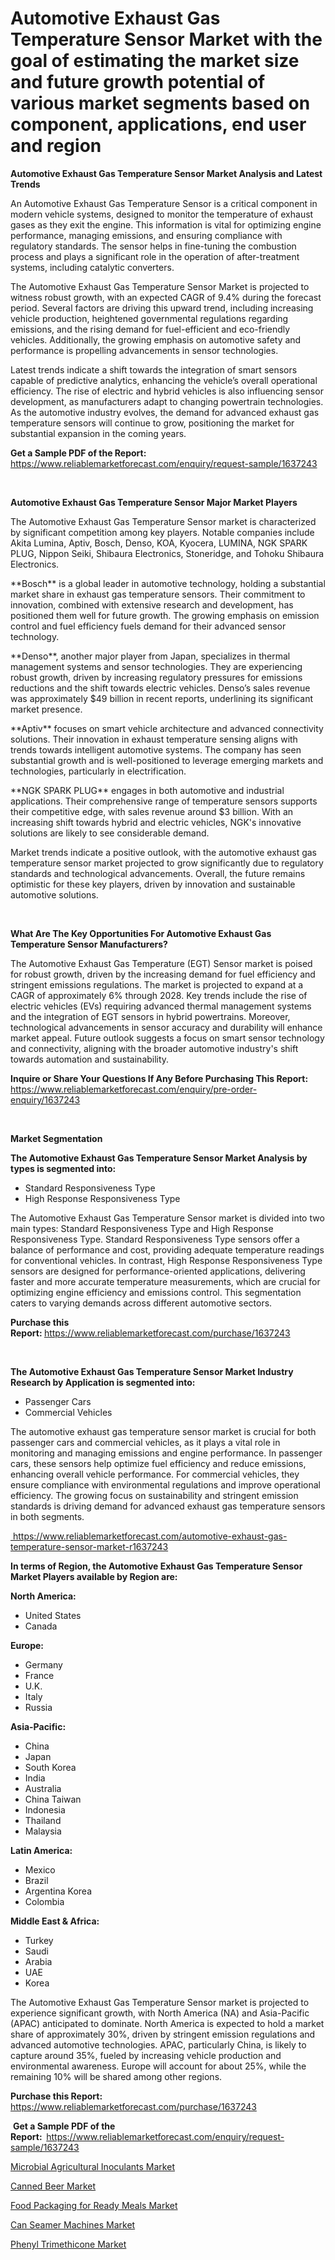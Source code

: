 <p><h1>Automotive Exhaust Gas Temperature Sensor Market with the goal of estimating the market size and future growth potential of various market segments based on component, applications, end user and region</h1></p><p><strong>Automotive Exhaust Gas Temperature Sensor Market Analysis and Latest Trends</strong></p>
<p><p>An Automotive Exhaust Gas Temperature Sensor is a critical component in modern vehicle systems, designed to monitor the temperature of exhaust gases as they exit the engine. This information is vital for optimizing engine performance, managing emissions, and ensuring compliance with regulatory standards. The sensor helps in fine-tuning the combustion process and plays a significant role in the operation of after-treatment systems, including catalytic converters.</p><p>The Automotive Exhaust Gas Temperature Sensor Market is projected to witness robust growth, with an expected CAGR of 9.4% during the forecast period. Several factors are driving this upward trend, including increasing vehicle production, heightened governmental regulations regarding emissions, and the rising demand for fuel-efficient and eco-friendly vehicles. Additionally, the growing emphasis on automotive safety and performance is propelling advancements in sensor technologies. </p><p>Latest trends indicate a shift towards the integration of smart sensors capable of predictive analytics, enhancing the vehicle’s overall operational efficiency. The rise of electric and hybrid vehicles is also influencing sensor development, as manufacturers adapt to changing powertrain technologies. As the automotive industry evolves, the demand for advanced exhaust gas temperature sensors will continue to grow, positioning the market for substantial expansion in the coming years.</p></p>
<p><strong>Get a Sample PDF of the Report:&nbsp;</strong> <a href="https://www.reliablemarketforecast.com/enquiry/request-sample/1637243">https://www.reliablemarketforecast.com/enquiry/request-sample/1637243</a></p>
<p>&nbsp;</p>
<p><strong>Automotive Exhaust Gas Temperature Sensor Major Market Players</strong></p>
<p><p>The Automotive Exhaust Gas Temperature Sensor market is characterized by significant competition among key players. Notable companies include Akita Lumina, Aptiv, Bosch, Denso, KOA, Kyocera, LUMINA, NGK SPARK PLUG, Nippon Seiki, Shibaura Electronics, Stoneridge, and Tohoku Shibaura Electronics.</p><p>**Bosch** is a global leader in automotive technology, holding a substantial market share in exhaust gas temperature sensors. Their commitment to innovation, combined with extensive research and development, has positioned them well for future growth. The growing emphasis on emission control and fuel efficiency fuels demand for their advanced sensor technology.</p><p>**Denso**, another major player from Japan, specializes in thermal management systems and sensor technologies. They are experiencing robust growth, driven by increasing regulatory pressures for emissions reductions and the shift towards electric vehicles. Denso’s sales revenue was approximately $49 billion in recent reports, underlining its significant market presence.</p><p>**Aptiv** focuses on smart vehicle architecture and advanced connectivity solutions. Their innovation in exhaust temperature sensing aligns with trends towards intelligent automotive systems. The company has seen substantial growth and is well-positioned to leverage emerging markets and technologies, particularly in electrification.</p><p>**NGK SPARK PLUG** engages in both automotive and industrial applications. Their comprehensive range of temperature sensors supports their competitive edge, with sales revenue around $3 billion. With an increasing shift towards hybrid and electric vehicles, NGK's innovative solutions are likely to see considerable demand.</p><p>Market trends indicate a positive outlook, with the automotive exhaust gas temperature sensor market projected to grow significantly due to regulatory standards and technological advancements. Overall, the future remains optimistic for these key players, driven by innovation and sustainable automotive solutions.</p></p>
<p>&nbsp;</p>
<p><strong>What Are The Key Opportunities For Automotive Exhaust Gas Temperature Sensor Manufacturers?</strong></p>
<p><p>The Automotive Exhaust Gas Temperature (EGT) Sensor market is poised for robust growth, driven by the increasing demand for fuel efficiency and stringent emissions regulations. The market is projected to expand at a CAGR of approximately 6% through 2028. Key trends include the rise of electric vehicles (EVs) requiring advanced thermal management systems and the integration of EGT sensors in hybrid powertrains. Moreover, technological advancements in sensor accuracy and durability will enhance market appeal. Future outlook suggests a focus on smart sensor technology and connectivity, aligning with the broader automotive industry's shift towards automation and sustainability.</p></p>
<p><strong>Inquire or Share Your Questions If Any Before Purchasing This Report:</strong> <a href="https://www.reliablemarketforecast.com/enquiry/pre-order-enquiry/1637243">https://www.reliablemarketforecast.com/enquiry/pre-order-enquiry/1637243</a></p>
<p>&nbsp;</p>
<p><strong>Market Segmentation</strong></p>
<p><strong>The Automotive Exhaust Gas Temperature Sensor Market Analysis by types is segmented into:</strong></p>
<p><ul><li>Standard Responsiveness Type</li><li>High Response Responsiveness Type</li></ul></p>
<p><p>The Automotive Exhaust Gas Temperature Sensor market is divided into two main types: Standard Responsiveness Type and High Response Responsiveness Type. Standard Responsiveness Type sensors offer a balance of performance and cost, providing adequate temperature readings for conventional vehicles. In contrast, High Response Responsiveness Type sensors are designed for performance-oriented applications, delivering faster and more accurate temperature measurements, which are crucial for optimizing engine efficiency and emissions control. This segmentation caters to varying demands across different automotive sectors.</p></p>
<p><strong>Purchase this Report:&nbsp;</strong><a href="https://www.reliablemarketforecast.com/purchase/1637243">https://www.reliablemarketforecast.com/purchase/1637243</a></p>
<p>&nbsp;</p>
<p><strong>The Automotive Exhaust Gas Temperature Sensor Market Industry Research by Application is segmented into:</strong></p>
<p><ul><li>Passenger Cars</li><li>Commercial Vehicles</li></ul></p>
<p><p>The automotive exhaust gas temperature sensor market is crucial for both passenger cars and commercial vehicles, as it plays a vital role in monitoring and managing emissions and engine performance. In passenger cars, these sensors help optimize fuel efficiency and reduce emissions, enhancing overall vehicle performance. For commercial vehicles, they ensure compliance with environmental regulations and improve operational efficiency. The growing focus on sustainability and stringent emission standards is driving demand for advanced exhaust gas temperature sensors in both segments.</p></p>
<p><a href="https://www.reliablemarketforecast.com/automotive-exhaust-gas-temperature-sensor-market-r1637243">&nbsp;https://www.reliablemarketforecast.com/automotive-exhaust-gas-temperature-sensor-market-r1637243</a></p>
<p><strong>In terms of Region, the Automotive Exhaust Gas Temperature Sensor Market Players available by Region are:</strong></p>
<p>
    <p> <strong> North America: </strong>
        <ul>
            <li>United States</li>
            <li>Canada</li>
        </ul>
        </p> 
    <p> <strong> Europe: </strong>
        <ul>
            <li>Germany</li>
            <li>France</li>
            <li>U.K.</li>
            <li>Italy</li>
            <li>Russia</li>
        </ul>
        </p> 
    <p> <strong> Asia-Pacific: </strong>
        <ul>
            <li>China</li>
            <li>Japan</li>
            <li>South Korea</li>
            <li>India</li>
            <li>Australia</li>
            <li>China Taiwan</li>
            <li>Indonesia</li>
            <li>Thailand</li>
            <li>Malaysia</li>
        </ul>
        </p> 
    <p> <strong> Latin America: </strong>
        <ul>
            <li>Mexico</li>
            <li>Brazil</li>
            <li>Argentina Korea</li>
            <li>Colombia</li>
        </ul>
        </p> 
    <p> <strong> Middle East & Africa: </strong>
        <ul>
            <li>Turkey</li>
            <li>Saudi</li>
            <li>Arabia</li>
            <li>UAE</li>
            <li>Korea</li>
        </ul>
    </p>
    </p>
<p><p>The Automotive Exhaust Gas Temperature Sensor market is projected to experience significant growth, with North America (NA) and Asia-Pacific (APAC) anticipated to dominate. North America is expected to hold a market share of approximately 30%, driven by stringent emission regulations and advanced automotive technologies. APAC, particularly China, is likely to capture around 35%, fueled by increasing vehicle production and environmental awareness. Europe will account for about 25%, while the remaining 10% will be shared among other regions.</p></p>
<p><strong>Purchase this Report: </strong><a href="https://www.reliablemarketforecast.com/purchase/1637243">https://www.reliablemarketforecast.com/purchase/1637243</a></p>
<p>&nbsp;<strong>Get a Sample PDF of the Report:&nbsp;&nbsp;</strong><a href="https://www.reliablemarketforecast.com/enquiry/request-sample/1637243">https://www.reliablemarketforecast.com/enquiry/request-sample/1637243</a></p>
<p><strong></strong></p>
<p><p><a href="https://medium.com/@jackhowmen5_68737/how-regional-markets-are-adapting-to-microbial-agricultural-inoculants-market-innovations-e7fb4591de14?postPublishedType=repub">Microbial Agricultural Inoculants Market</a></p><p><a href="https://issuu.com/reportprime-2/docs/canned-beer-market-size-2030.pptx_37eed1a6aad100">Canned Beer Market</a></p><p><a href="https://www.linkedin.com/pulse/global-food-packaging-ready-meals-market-share-growth-opportunities-fk4be?trackingId=kSY3Cg7ZQhSJN9F2ENJ%2Fng%3D%3D">Food Packaging for Ready Meals Market</a></p><p><a href="https://www.linkedin.com/pulse/comprehensive-look-product-type-less-than-300cpm300-1000cpmmore-sighe?trackingId=rSad%2BXZ0QdKFG%2FPFGZou4g%3D%3D">Can Seamer Machines Market</a></p><p><a href="https://medium.com/@tuanpinolx109a7_57219/phenyl-trimethicone-market-size-growth-and-industry-analysis-by-market-segmentation-and-regional-3292c56e2acb?postPublishedType=repub">Phenyl Trimethicone Market</a></p></p>